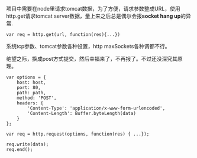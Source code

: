 
项目中需要在node里请求tomcat数据，为了方便，请求参数整成URL，使用http.get请求tomcat server数据，量上来之后总是偶尔会报**socket hang up**的异常.

`
var req = http.get(url, function(res){...})
`

系统tcp参数、tomcat参数各种设置，http maxSockets各种调都不行。

绝望之际，换成post方式提交，然后幸福来了，不再报了。不过还没深究其原理。

    var options = {
        host: host,
        port: 80,
        path: path,
        method: 'POST',
        headers: {
            'Content-Type': 'application/x-www-form-urlencoded',
            'Content-Length': Buffer.byteLength(data)
        }
    };
    
    var req = http.request(options, function(res) { ...});

    req.write(data);
    req.end();
    


